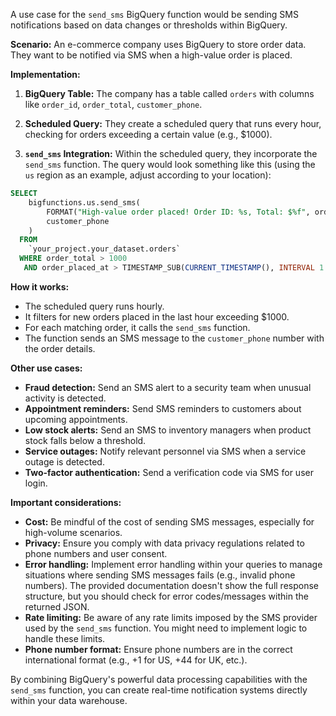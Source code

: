 A use case for the `send_sms` BigQuery function would be sending SMS notifications based on data changes or thresholds within BigQuery.

**Scenario:** An e-commerce company uses BigQuery to store order data. They want to be notified via SMS when a high-value order is placed.

**Implementation:**

1. **BigQuery Table:** The company has a table called `orders` with columns like `order_id`, `order_total`, `customer_phone`.

2. **Scheduled Query:** They create a scheduled query that runs every hour, checking for orders exceeding a certain value (e.g., $1000).

3. **`send_sms` Integration:**  Within the scheduled query, they incorporate the `send_sms` function. The query would look something like this (using the `us` region as an example, adjust according to your location):

```sql
SELECT
    bigfunctions.us.send_sms(
        FORMAT("High-value order placed! Order ID: %s, Total: $%f", order_id, order_total),
        customer_phone
    )
  FROM
    `your_project.your_dataset.orders`
  WHERE order_total > 1000
   AND order_placed_at > TIMESTAMP_SUB(CURRENT_TIMESTAMP(), INTERVAL 1 HOUR)  -- Only check last hour's orders

```

**How it works:**

* The scheduled query runs hourly.
* It filters for new orders placed in the last hour exceeding $1000.
* For each matching order, it calls the `send_sms` function.
* The function sends an SMS message to the `customer_phone` number with the order details.


**Other use cases:**

* **Fraud detection:** Send an SMS alert to a security team when unusual activity is detected.
* **Appointment reminders:** Send SMS reminders to customers about upcoming appointments.
* **Low stock alerts:**  Send an SMS to inventory managers when product stock falls below a threshold.
* **Service outages:** Notify relevant personnel via SMS when a service outage is detected.
* **Two-factor authentication:** Send a verification code via SMS for user login.


**Important considerations:**

* **Cost:** Be mindful of the cost of sending SMS messages, especially for high-volume scenarios.
* **Privacy:** Ensure you comply with data privacy regulations related to phone numbers and user consent.
* **Error handling:**  Implement error handling within your queries to manage situations where sending SMS messages fails (e.g., invalid phone numbers).  The provided documentation doesn't show the full response structure, but you should check for error codes/messages within the returned JSON.
* **Rate limiting:**  Be aware of any rate limits imposed by the SMS provider used by the `send_sms` function.  You might need to implement logic to handle these limits.
* **Phone number format:** Ensure phone numbers are in the correct international format (e.g., +1 for US, +44 for UK, etc.).


By combining BigQuery's powerful data processing capabilities with the `send_sms` function, you can create real-time notification systems directly within your data warehouse.
